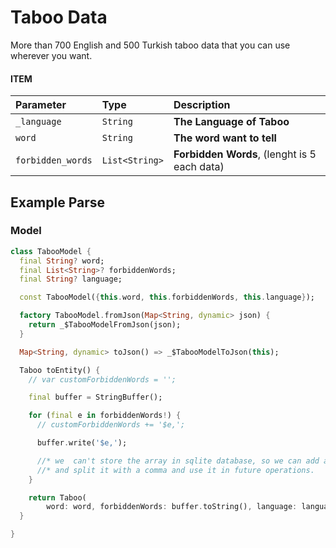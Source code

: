 # Taboo Data

More than 700 English and 500 Turkish taboo data that you can use wherever you want.


#### ITEM

| Parameter | Type     | Description                       |
| :-------- | :------- | :-------------------------------- |
| `_language`      | `String` | **The Language of Taboo** |
| `word`      | `String` | **The word want to tell** |
| `forbidden_words`      | `List<String>` | **Forbidden Words**, (lenght is 5 each data)|




## Example Parse

### Model
```dart
class TabooModel {
  final String? word;
  final List<String>? forbiddenWords;
  final String? language;

  const TabooModel({this.word, this.forbiddenWords, this.language});

  factory TabooModel.fromJson(Map<String, dynamic> json) {
    return _$TabooModelFromJson(json);
  }

  Map<String, dynamic> toJson() => _$TabooModelToJson(this);

  Taboo toEntity() {
    // var customForbiddenWords = '';

    final buffer = StringBuffer();

    for (final e in forbiddenWords!) {
      // customForbiddenWords += '$e,';

      buffer.write('$e,');

      //* we  can't store the array in sqlite database, so we can add a comma at the end of each word
      //* and split it with a comma and use it in future operations.
    }

    return Taboo(
        word: word, forbiddenWords: buffer.toString(), language: language);
  }

}

```
